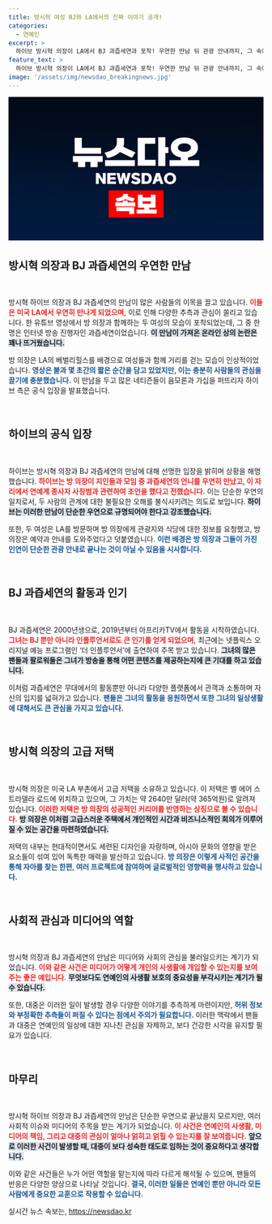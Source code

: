 ```yaml
---
title: 방시혁 여성 BJ와 LA에서의 진짜 이야기 공개!
categories:
  - 연예인
excerpt: >
  하이브 방시혁 의장이 LA에서 BJ 과즙세연과 포착! 우연한 만남 뒤 관광 안내까지, 그 속에 숨은 이야기와 논란은? 이들의 만남은 과연 어떤 의미일까?
feature_text: >
  하이브 방시혁 의장이 LA에서 BJ 과즙세연과 포착! 우연한 만남 뒤 관광 안내까지, 그 속에 숨은 이야기와 논란은? 이들의 만남은 과연 어떤 의미일까?
image: '/assets/img/newsdao_breakingnews.jpg'
---
```


<p><img src="/assets/img/newsdao_breakingnews.jpg" alt="flaretime 속보" /></p>

<h2 data-ke-size="size26">방시혁 의장과 BJ 과즙세연의 우연한 만남</h2>

<p data-ke-size="size16">&nbsp;</p>

<p>방시혁 하이브 의장과 BJ 과즙세연의 만남이 많은 사람들의 이목을 끌고 있습니다. <b><span style="color: #ee2323;">이들은 미국 LA에서 우연히 만나게 되었으며,</span></b> 이로 인해 다양한 추측과 관심이 쏠리고 있습니다. 한 유튜브 영상에서 방 의장과 함께하는 두 여성의 모습이 포착되었는데, 그 중 한 명은 인터넷 방송 진행자인 과즙세연이었습니다. <b><span style="background-color: #21538527;">이 만남이 가져온 온라인 상의 논란은 꽤나 뜨거웠습니다.</span></b></p>

<p>방 의장은 LA의 베벌리힐스를 배경으로 여성들과 함께 거리를 걷는 모습이 인상적이었습니다. <b><span style="color: #1a5490;">영상은 불과 몇 초간의 짧은 순간을 담고 있었지만, 이는 충분히 사람들의 관심을 끌기에 충분했습니다.</span></b> 이 만남을 두고 많은 네티즌들이 음모론과 가십을 퍼뜨리자 하이브 측은 공식 입장을 발표했습니다.</p>

<p data-ke-size="size16">&nbsp;</p>

<h2 data-ke-size="size26">하이브의 공식 입장</h2>

<p data-ke-size="size16">&nbsp;</p>

<p>하이브는 방시혁 의장과 BJ 과즙세연의 만남에 대해 선명한 입장을 밝히며 상황을 해명했습니다. <b><span style="color: #ee2323;">하이브는 방 의장이 지인들과 모임 중 과즙세연의 언니를 우연히 만났고, 이 자리에서 연예계 종사자 사칭범과 관련하여 조언을 했다고 전했습니다.</span></b> 이는 단순한 우연의 일치로서, 두 사람의 관계에 대한 불필요한 오해를 불식시키려는 의도로 보입니다. <b><span style="background-color: #21538527;">하이브는 이러한 만남이 단순한 우연으로 규명되어야 한다고 강조했습니다.</span></b></p>

<p>또한, 두 여성은 LA를 방문하며 방 의장에게 관광지와 식당에 대한 정보를 요청했고, 방 의장은 예약과 안내를 도와주었다고 덧붙였습니다. <b><span style="color: #1a5490;">이런 배경은 방 의장과 그들이 가진 인연이 단순한 관광 안내로 끝나는 것이 아닐 수 있음을 시사합니다.</span></b></p>

<p data-ke-size="size16">&nbsp;</p>

<h2 data-ke-size="size26">BJ 과즙세연의 활동과 인기</h2>

<p data-ke-size="size16">&nbsp;</p>

<p>BJ 과즙세연은 2000년생으로, 2019년부터 아프리카TV에서 활동을 시작하였습니다. <b><span style="color: #ee2323;">그녀는 BJ 뿐만 아니라 인플루언서로도 큰 인기를 얻게 되었으며,</span></b> 최근에는 넷플릭스 오리지널 예능 프로그램인 ‘더 인플루언서’에 출연하여 주목 받고 있습니다. <b><span style="background-color: #21538527;">그녀의 많은 팬들과 팔로워들은 그녀가 방송을 통해 어떤 콘텐츠를 제공하는지에 큰 기대를 하고 있습니다.</span></b></p>

<p>이처럼 과즙세연은 무대에서의 활동뿐만 아니라 다양한 플랫폼에서 관객과 소통하며 자신의 입지를 넓혀가고 있습니다. <b><span style="color: #1a5490;">팬들은 그녀의 활동을 응원하면서 또한 그녀의 일상생활에 대해서도 큰 관심을 가지고 있습니다.</span></b></p>

<p data-ke-size="size16">&nbsp;</p>

<h2 data-ke-size="size26">방시혁 의장의 고급 저택</h2>

<p data-ke-size="size16">&nbsp;</p>

<p>방시혁 의장은 미국 LA 부촌에서 고급 저택을 소유하고 있습니다. 이 저택은 벨 에어 스트라델라 로드에 위치하고 있으며, 그 가치는 약 2640만 달러(약 365억원)로 알려져 있습니다. <b><span style="color: #ee2323;">이러한 저택은 방 의장의 성공적인 커리어를 반영하는 상징으로 볼 수 있습니다.</span></b> <b><span style="background-color: #21538527;">방 의장은 이처럼 고급스러운 주택에서 개인적인 시간과 비즈니스적인 회의가 이루어질 수 있는 공간을 마련하였습니다.</span></b></p>

<p>저택의 내부는 현대적이면서도 세련된 디자인을 자랑하며, 아시아 문화의 영향을 받은 요소들이 섞여 있어 독특한 매력을 발산하고 있습니다. <b><span style="color: #1a5490;">방 의장은 이렇게 사적인 공간을 통해 자아를 찾는 한편, 여러 프로젝트에 참여하며 글로벌적인 영향력을 행사하고 있습니다.</span></b></p>

<p data-ke-size="size16">&nbsp;</p>

<h2 data-ke-size="size26">사회적 관심과 미디어의 역할</h2>

<p data-ke-size="size16">&nbsp;</p>

<p>방시혁 의장과 BJ 과즙세연의 만남은 미디어와 사회의 관심을 불러일으키는 계기가 되었습니다. <b><span style="color: #ee2323;">이와 같은 사건은 미디어가 어떻게 개인의 사생활에 개입할 수 있는지를 보여주는 좋은 예입니다.</span></b> <b><span style="background-color: #21538527;">무엇보다도 연예인의 사생활 보호의 중요성을 부각시키는 계기가 될 수 있습니다.</span></b></p>

<p>또한, 대중은 이러한 일이 발생할 경우 다양한 이야기를 추측하게 마련이지만, <b><span style="color: #1a5490;">허위 정보와 부정확한 추측들이 퍼질 수 있다는 점에서 주의가 필요합니다.</span></b> 이러한 맥락에서 팬들과 대중은 연예인의 일상에 대한 지나친 관심을 자제하고, 보다 건강한 시각을 유지할 필요가 있습니다.</p>

<p data-ke-size="size16">&nbsp;</p>

<h2 data-ke-size="size26">마무리</h2>

<p data-ke-size="size16">&nbsp;</p>

<p>방시혁 하이브 의장과 BJ 과즙세연의 만남은 단순한 우연으로 끝났을지 모르지만, 여러 사회적 이슈와 미디어의 주목을 받는 계기가 되었습니다. <b><span style="color: #ee2323;">이 사건은 연예인의 사생활, 미디어의 책임, 그리고 대중의 관심이 얼마나 얽히고 얽힐 수 있는지를 잘 보여줍니다.</span></b> <b><span style="background-color: #21538527;">앞으로 이러한 사건이 발생할 때, 대중이 보다 성숙한 태도로 임하는 것이 중요하다고 생각합니다.</span></b></p>

<p>이와 같은 사건들은 누가 어떤 역할을 맡는지에 따라 다르게 해석될 수 있으며, 팬들의 반응은 다양한 양상으로 나타날 것입니다. <b><span style="color: #1a5490;">결국, 이러한 일들은 연예인 뿐만 아니라 모든 사람에게 중요한 교훈으로 작용할 수 있습니다.</span></b></p>
실시간 뉴스 속보는, <a href="https://newsdao.kr" rel="dofollow">https://newsdao.kr</a>



